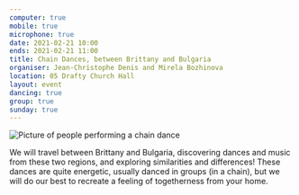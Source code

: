 ```yaml
---
computer: true
mobile: true
microphone: true
date: 2021-02-21 10:00
ends: 2021-02-21 11:00
title: Chain Dances, between Brittany and Bulgaria
organiser: Jean-Christophe Denis and Mirela Bozhinova
location: 05 Drafty Church Hall
layout: event
dancing: true
group: true
sunday: true
---
```

![Picture of people performing a chain dance]({{site.baseurl}}/assets/event_chain.jpg)

We will travel between Brittany and Bulgaria, discovering dances and music from these two regions, and exploring similarities and differences! These dances are quite energetic, usually danced in groups (in a chain), but we will do our best to recreate a feeling of togetherness from your home.
